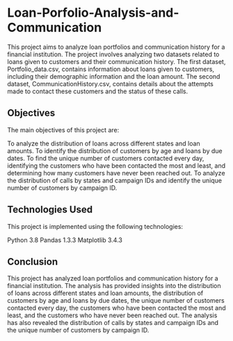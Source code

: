 # Loan-Porfolio-Analysis-and-Communication


This project aims to analyze loan portfolios and communication history for a financial institution. The project involves analyzing two datasets related to loans given to customers and their communication history. The first dataset, Portfolio_data.csv, contains information about loans given to customers, including their demographic information and the loan amount. The second dataset, CommunicationHistory.csv, contains details about the attempts made to contact these customers and the status of these calls.

## Objectives
The main objectives of this project are:

To analyze the distribution of loans across different states and loan amounts.
To identify the distribution of customers by age and loans by due dates.
To find the unique number of customers contacted every day, identifying the customers who have been contacted the most and least, and determining how many customers have never been reached out.
To analyze the distribution of calls by states and campaign IDs and identify the unique number of customers by campaign ID.

## Technologies Used
This project is implemented using the following technologies:

Python 3.8
Pandas 1.3.3
Matplotlib 3.4.3

## Conclusion
This project has analyzed loan portfolios and communication history for a financial institution. The analysis has provided insights into the distribution of loans across different states and loan amounts, the distribution of customers by age and loans by due dates, the unique number of customers contacted every day, the customers who have been contacted the most and least, and the customers who have never been reached out. The analysis has also revealed the distribution of calls by states and campaign IDs and the unique number of customers by campaign ID.
